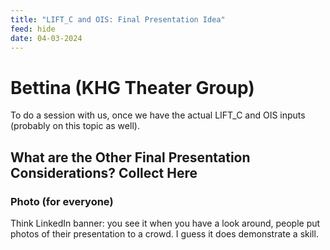 ```yaml
---
title: "LIFT_C and OIS: Final Presentation Idea"
feed: hide
date: 04-03-2024
---
```

# Bettina (KHG Theater Group)

To do a session with us, once we have the actual LIFT_C and OIS inputs (probably on this topic as well).

## What are the Other Final Presentation Considerations? Collect Here

### Photo (for everyone)

Think LinkedIn banner: you see it when you have a look around, people put photos of their presentation to a crowd. I guess it does demonstrate a skill.